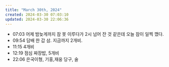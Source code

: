```yaml
---
title: "March 30th, 2024"
created: 2024-03-30 07:03:10
updated: 2024-03-30 22:06:36
---
```

  * 07:03 어제 밤늦게까지 잠 못 이루다가 2시 넘어 잔 것 같은데 오늘 잠이 일찍 깼다.
  * 09:54 담배 한 갑 삼. 지금까지 2개비.
  * 11:15 4개비
  * 12:19 점심 짜장밥, 5개비
  * 22:06 은국이형, 기홍,재웅 당구, 술